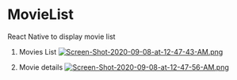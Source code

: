 # MovieList
React Native to display movie list
1. Movies List
[![Screen-Shot-2020-09-08-at-12-47-43-AM.png](https://i.postimg.cc/nLg0fk36/Screen-Shot-2020-09-08-at-12-47-43-AM.png)](https://postimg.cc/DWQqqqkg)

2. Movie details
[![Screen-Shot-2020-09-08-at-12-47-56-AM.png](https://i.postimg.cc/Y9F8rWVj/Screen-Shot-2020-09-08-at-12-47-56-AM.png)](https://postimg.cc/hzSVMfKq)

